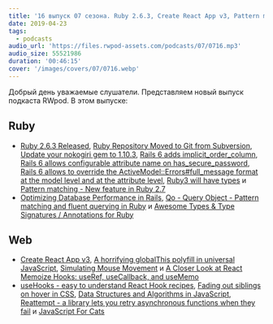 ```yaml
---
title: '16 выпуск 07 сезона. Ruby 2.6.3, Create React App v3, Pattern matching in Ruby, Reattempt, JavaScript For Cats и прочее'
date: 2019-04-23
tags:
  - podcasts
audio_url: 'https://files.rwpod-assets.com/podcasts/07/0716.mp3'
audio_size: 55521986
duration: '00:46:15'
cover: '/images/covers/07/0716.webp'
---
```


Добрый день уважаемые слушатели. Представляем новый выпуск подкаста RWpod. В этом выпуске:

## Ruby

- [Ruby 2.6.3 Released](https://www.ruby-lang.org/en/news/2019/04/17/ruby-2-6-3-released/), [Ruby Repository Moved to Git from Subversion](https://www.ruby-lang.org/en/news/2019/04/23/move-to-git-from-svn/), [Update your nokogiri gem to 1.10.3](https://github.com/sparklemotion/nokogiri/issues/1892), [Rails 6 adds implicit_order_column](https://blog.bigbinary.com/2019/04/16/rails-6-adds-implicit_order_column.html), [Rails 6 allows configurable attribute name on has_secure_password](https://blog.bigbinary.com/2019/04/23/rails-6-allows-configurable-attribute-name-on-has_secure_password.html), [Rails 6 allows to override the ActiveModel::Errors#full_message format at the model level and at the attribute level](https://blog.bigbinary.com/2019/04/22/rails-6-allows-to-override-the-activemodel-errors-full_message-format-at-the-model-level-and-at-the-attribute-level.html), [Ruby3 will have types](https://twitter.com/darkdimius/status/1119115657776209920) и [Pattern matching - New feature in Ruby 2.7](https://speakerdeck.com/k_tsj/pattern-matching-new-feature-in-ruby-2-dot-7)
- [Optimizing Database Performance in Rails](https://blog.heroku.com/rails-database-optimization), [Qo - Query Object - Pattern matching and fluent querying in Ruby](https://github.com/baweaver/qo) и [Awesome Types & Type Signatures / Annotations for Ruby](https://github.com/typesigs/awesome-types)

## Web

- [Create React App v3](https://github.com/facebook/create-react-app/releases/tag/v3.0.0), [A horrifying globalThis polyfill in universal JavaScript](https://mathiasbynens.be/notes/globalthis), [Simulating Mouse Movement](https://css-tricks.com/simulating-mouse-movement/) и [A Closer Look at React Memoize Hooks: useRef, useCallback, and useMemo](https://www.codebeast.dev/react-memoize-hooks-useRef-useCallback-useMemo/)
- [useHooks - easy to understand React Hook recipes](https://usehooks.com/), [Fading out siblings on hover in CSS](https://www.trysmudford.com/blog/fade-out-siblings-css-trick/), [Data Structures and Algorithms in JavaScript](https://github.com/amejiarosario/dsa.js), [Reattempt - a library lets you retry asynchronous functions when they fail](https://github.com/wsmd/reattempt) и [JavaScript For Cats](http://jsforcats.com/)
